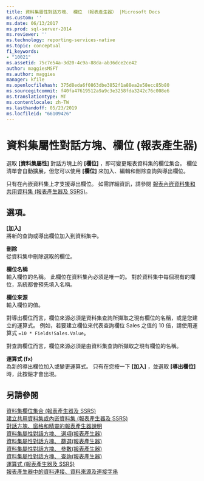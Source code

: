 ```yaml
---
title: 資料集屬性對話方塊、 欄位 （報表產生器） |Microsoft Docs
ms.custom: ''
ms.date: 06/13/2017
ms.prod: sql-server-2014
ms.reviewer: ''
ms.technology: reporting-services-native
ms.topic: conceptual
f1_keywords:
- "10021"
ms.assetid: 75c7e54a-3d20-4c9a-88da-ab36dce2ce42
author: maggiesMSFT
ms.author: maggies
manager: kfile
ms.openlocfilehash: 375d8eda6f0863dbe3852f1a88ea2e58ecc85b80
ms.sourcegitcommit: f40fa47619512a9a9c3e3258fda3242c76c008e6
ms.translationtype: MT
ms.contentlocale: zh-TW
ms.lasthandoff: 05/23/2019
ms.locfileid: "66109426"
---
```

# <a name="dataset-properties-dialog-box-fields-report-builder"></a>資料集屬性對話方塊、欄位 (報表產生器)
  選取 **[資料集屬性]** 對話方塊上的 **[欄位]** ，即可變更報表資料集的欄位集合。 欄位清單會自動擴展，但您可以使用 **[欄位]** 來加入、編輯和刪除查詢與導出欄位。  
  
 只有在內嵌資料集上才支援導出欄位。 如需詳細資訊，請參閱 [報表內嵌資料集和共用資料集 &#40;報表產生器及 SSRS&#41;](report-data/report-embedded-datasets-and-shared-datasets-report-builder-and-ssrs.md)。  
  
## <a name="options"></a>選項。  
 **[加入]**  
 將新的查詢或導出欄位加入到資料集中。  
  
 **刪除**  
 從資料集中刪除選取的欄位。  
  
 **欄位名稱**  
 輸入欄位的名稱。 此欄位在資料集內必須是唯一的。 對於資料集中每個現有的欄位，系統都會預先填入名稱。  
  
 **欄位來源**  
 輸入欄位的值。  
  
 對導出欄位而言，欄位來源必須是資料集查詢所擷取之現有欄位的名稱，或是您建立的運算式。 例如，若要建立欄位來代表查詢欄位 Sales 之值的 10 倍，請使用運算式 `=10 * Fields!Sales.Value`。  
  
 對查詢欄位而言，欄位來源必須是由資料集查詢所擷取之現有欄位的名稱。  
  
 **運算式 (fx)**  
 為新的導出欄位加入或變更運算式。 只有在您按一下 **[加入]** ，並選取 **[導出欄位]** 時，此按鈕才會出現。  
  
## <a name="see-also"></a>另請參閱  
 [資料集欄位集合 &#40;報表產生器及 SSRS&#41;](report-data/dataset-fields-collection-report-builder-and-ssrs.md)   
 [建立共用資料集或內嵌資料集 &#40;報表產生器及 SSRS&#41;](report-data/create-a-shared-dataset-or-embedded-dataset-report-builder-and-ssrs.md)   
 [對話方塊、窗格和精靈的報表產生器說明](../../2014/reporting-services/report-builder-help-for-dialog-boxes-panes-and-wizards.md)   
 [資料集屬性對話方塊、 選項&#40;報表產生器&#41;](report-data/dataset-properties-dialog-box-options-report-builder.md)   
 [資料集屬性對話方塊、 篩選&#40;報表產生器&#41;](../../2014/reporting-services/dataset-properties-dialog-box-filters-report-builder.md)   
 [資料集屬性對話方塊、 參數&#40;報表產生器&#41;](../../2014/reporting-services/dataset-properties-dialog-box-parameters-report-builder.md)   
 [資料集屬性對話方塊、 查詢&#40;報表產生器&#41;](report-data/dataset-properties-dialog-box-query-report-builder.md)   
 [運算式 &#40;報表產生器及 SSRS&#41;](report-design/expressions-report-builder-and-ssrs.md)   
 [報表產生器中的資料連接、資料來源及連接字串](../../2014/reporting-services/data-connections-data-sources-and-connection-strings-in-report-builder.md)  
  
  

